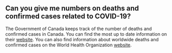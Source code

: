 ## Can you give me numbers on deaths and confirmed cases related to COVID-19?

The Government of Canada keeps track of the number of deaths and confirmed cases in Canada. You can find the most up to date information on their [website](https://www.canada.ca/en/public-health/services/diseases/2019-novel-coronavirus-infection.html). You can also find information about worldwide deaths and confirmed cases on the World Health Organization [website](https://www.who.int/emergencies/diseases/novel-coronavirus-2019).
